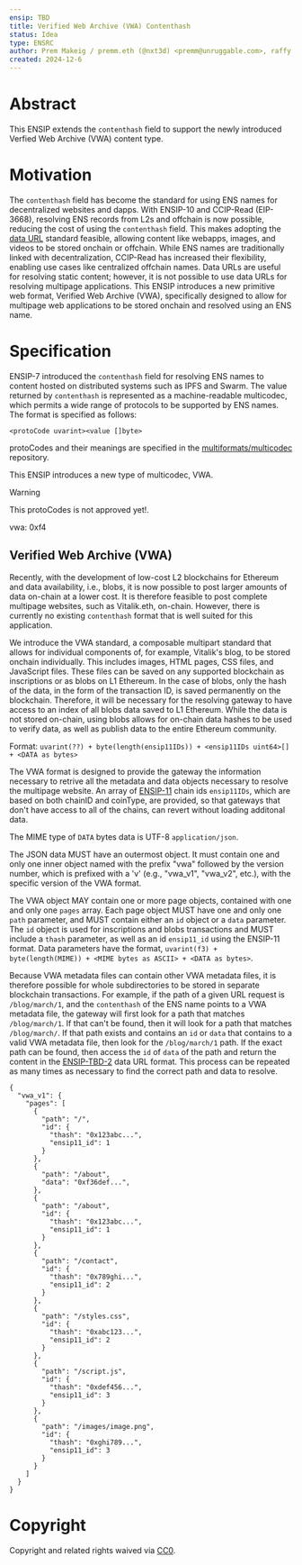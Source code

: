 ```yaml
---
ensip: TBD
title: Verified Web Archive (VWA) Contenthash
status: Idea
type: ENSRC
author: Prem Makeig / premm.eth (@nxt3d) <premm@unruggable.com>, raffy.eth <raffy@unruggable.com>
created: 2024-12-6
---
```


# Abstract 

This ENSIP extends the `contenthash` field to support the newly introduced Verfied Web Archive (VWA) content type. 

# Motivation

The `contenthash` field has become the standard for using ENS names for decentralized websites and dapps. With ENSIP-10 and CCIP-Read (EIP-3668), resolving ENS records from L2s and offchain is now possible, reducing the cost of using the `contenthash` field. This makes adopting the [data URL](https://datatracker.ietf.org/doc/html/rfc2397) standard feasible, allowing content like webapps, images, and videos to be stored onchain or offchain. While ENS names are traditionally linked with decentralization, CCIP-Read has increased their flexibility, enabling use cases like centralized offchain names. Data URLs are useful for resolving static content; however, it is not possible to use data URLs for resolving multipage applications. This ENSIP introduces a new primitive web format, Verified Web Archive (VWA), specifically designed to allow for multipage web applications to be stored onchain and resolved using an ENS name.

# Specification

ENSIP-7 introduced the `contenthash` field for resolving ENS names to content hosted on distributed systems such as IPFS and Swarm. The value returned by `contenthash` is represented as a machine-readable multicodec, which permits a wide range of protocols to be supported by ENS names. The format is specified as follows:

```
<protoCode uvarint><value []byte>
```

protoCodes and their meanings are specified in the [multiformats/multicodec](https://github.com/multiformats/multicodec) repository.

This ENSIP introduces a new type of multicodec, VWA. 

>[!WARNING] 
>This protoCodes is not approved yet!.

vwa: 0xf4

## Verified Web Archive (VWA)

Recently, with the development of low-cost L2 blockchains for Ethereum and data availability, i.e., blobs, it is now possible to post larger amounts of data on-chain at a lower cost. It is therefore feasible to post complete multipage websites, such as Vitalik.eth, on-chain. However, there is currently no existing `contenthash` format that is well suited for this application.

We introduce the VWA standard, a composable multipart standard that allows for individual components of, for example, Vitalik's blog, to be stored onchain individually. This includes images, HTML pages, CSS files, and JavaScript files. These files can be saved on any supported blockchain as inscriptions or as blobs on L1 Ethereum. In the case of blobs, only the hash of the data, in the form of the transaction ID, is saved permanently on the blockchain. Therefore, it will be necessary for the resolving gateway to have access to an index of all blobs data saved to L1 Ethereum. While the data is not stored on-chain, using blobs allows for on-chain data hashes to be used to verify data, as well as publish data to the entire Ethereum community.

Format: `uvarint(??) + byte(length(ensip11IDs)) + <ensip11IDs uint64>[] + <DATA as bytes>`

The VWA format is designed to provide the gateway the information necessary to retrive all the metadata and data objects necessary to resolve the multipage website. An array of [ENSIP-11](https://docs.ens.domains/ensip/11) chain ids `ensip11IDs`, which are based on both chainID and coinType, are provided, so that gateways that don't have access to all of the chains, can revert without loading additonal data. 

The MIME type of `DATA` bytes data is UTF-8 `application/json`.

The JSON data MUST have an outermost object. It must contain one and only one inner object named with the prefix "vwa" followed by the version number, which is prefixed with a 'v' (e.g., "vwa_v1", "vwa_v2", etc.), with the specific version of the VWA format.

The VWA object MAY contain one or more page objects, contained with one and only one `pages` array. Each page object MUST have one and only one `path` parameter, and MUST contain either an `id` object or a `data` parameter. The `id` object is used for inscriptions and blobs transactions and MUST include a `thash` parameter, as well as an id `ensip11_id` using the ENSIP-11 format. Data parameters have the format, `uvarint(f3) + byte(length(MIME)) + <MIME bytes as ASCII> + <DATA as bytes>`.

Because VWA metadata files can contain other VWA metadata files, it is therefore possible for whole subdirectories to be stored in separate blockchain transactions. For example, if the path of a given URL request is `/blog/march/1`, and the `contenthash` of the ENS name points to a VWA metadata file, the gateway will first look for a path that matches `/blog/march/1`. If that can't be found, then it will look for a path that matches `/blog/march/`. If that path exists and contains an `id` or `data` that contains to a valid VWA metadata file, then look for the `/blog/march/1` path. If the exact path can be found, then access the `id` of `data` of the path and return the content in the [ENSIP-TBD-2](./ensip-TBD-2.md) data URL format. This process can be repeated as many times as necessary to find the correct path and data to resolve.

```
{
  "vwa_v1": {
    "pages": [
      {
        "path": "/",
        "id": {
          "thash": "0x123abc...",
          "ensip11_id": 1
        }
      },
      {
        "path": "/about",
        "data": "0xf36def...",
      },
	  {
        "path": "/about",
        "id": {
          "thash": "0x123abc...",
          "ensip11_id": 1
        }
      },
      {
        "path": "/contact",
        "id": {
          "thash": "0x789ghi...",
          "ensip11_id": 2
        }
      },
      {
        "path": "/styles.css",
        "id": {
          "thash": "0xabc123...",
          "ensip11_id": 2
        }
      },
      {
        "path": "/script.js",
        "id": {
          "thash": "0xdef456...",
          "ensip11_id": 3
        }
      },
      {
        "path": "/images/image.png",
        "id": {
          "thash": "0xghi789...",
          "ensip11_id": 3
        }
      }
    ]
  }
}
```

# Copyright
Copyright and related rights waived via [CC0](../LICENSE.md).


